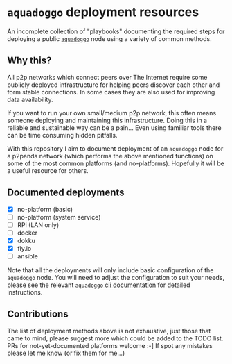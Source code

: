 # `aquadoggo` deployment resources

An incomplete collection of "playbooks" documenting the required steps for deploying a public
[`aquadoggo`](https://github.com/p2panda/aquadoggo) node using a variety of common methods.

## Why this?

All p2p networks which connect peers over The Internet require some publicly deployed
infrastructure for helping peers discover each other and form stable connections. In some cases
they are also used for improving data availability.

If you want to run your own small/medium p2p network, this often means someone deploying and
maintaining this infrastructure. Doing this in a reliable and sustainable way can be a pain...
Even using familiar tools there can be time consuming hidden pitfalls.

With this repository I aim to document deployment of an `aquadoggo` node for a p2panda network
(which performs the above mentioned functions) on some of the most common platforms (and
no-platforms). Hopefully it will be a useful resource for others.

## Documented deployments

- [x] no-platform (basic)
- [ ] no-platform (system service)
- [ ] RPi (LAN only)
- [ ] docker
- [x] dokku
- [x] fly.io
- [ ] ansible

Note that all the deployments will only include basic configuration of the `aquadoggo` node. You
will need to adjust the configuration to suit your needs, please see the relevant
[`aquadoggo` cli documentation](https://github.com/p2panda/aquadoggo/tree/main/aquadoggo_cli) for detailed instructions.

## Contributions

The list of deployment methods above is not exhaustive, just those that came to mind, please
suggest more which could be added to the TODO list.
PRs for not-yet-documented platforms welcome :-]
If spot any mistakes please let me know (or fix them for me...)